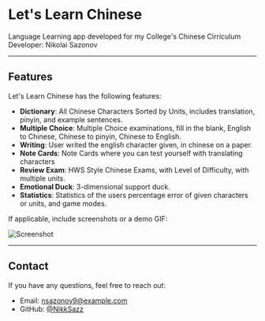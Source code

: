 # Let's Learn Chinese

Language Learning app developed for my College's Chinese Cirriculum
Developer: Nikolai Sazonov

---

## Features

Let's Learn Chinese has the following features:
- **Dictionary**: All Chinese Characters Sorted by Units, includes translation, pinyin, and example sentences.
- **Multiple Choice**: Multiple Choice examinations, fill in the blank, English to Chinese, Chinese to pinyin, Chinese to English.
- **Writing**: User writed the english character given, in chinese on a paper.
- **Note Cards**: Note Cards where you can test yourself with translating characters
- **Review Exam**: HWS Style Chinese Exams, with Level of Difficulty, with multiple units.
- **Emotional Duck**: 3-dimensional support duck.
- **Statistics**: Statistics of the users percentage error of given characters or units, and game modes.

If applicable, include screenshots or a demo GIF:

![Screenshot](link-to-screenshot.png)

---

## Contact

If you have any questions, feel free to reach out:
- Email: nsazonov9@example.com
- GitHub: [@NikkSazz](https://github.com/NikkSazz)

